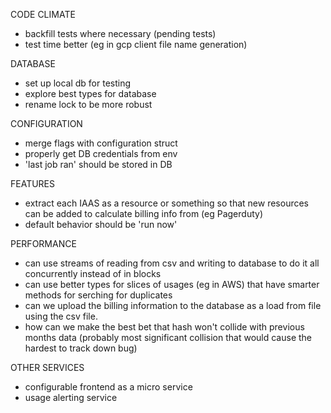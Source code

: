 CODE CLIMATE
* backfill tests where necessary (pending tests)
* test time better (eg in gcp client file name generation)

DATABASE
* set up local db for testing
* explore best types for database
* rename lock to be more robust

CONFIGURATION
* merge flags with configuration struct
* properly get DB credentials from env
* 'last job ran' should be stored in DB

FEATURES
* extract each IAAS as a resource or something so that new resources can be added to calculate billing info from (eg Pagerduty)
* default behavior should be 'run now'

PERFORMANCE
* can use streams of reading from csv and writing to database to do it all concurrently instead of in blocks
* can use better types for slices of usages (eg in AWS) that have smarter methods for serching for duplicates
* can we upload the billing information to the database as a load from file using the csv file.
* how can we make the best bet that hash won't collide with previous months data (probably most significant collision that would cause the hardest to track down bug)

OTHER SERVICES
* configurable frontend as a micro service
* usage alerting service

